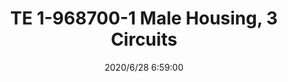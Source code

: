 ﻿---
layout: post 
title: TE 1-968700-1 Male Housing, 3 Circuits
tags: TE
categories: housing-terminal
overview: TE 1-968700-1 Male Housing
series: 
part_number: TE 1-968700-1
thumb_img: static/202006/363-thumb-20200628145945.jpg
image: static/202006/363-20200628145945.jpg
date: 2020/6/28 6:59:00
---



